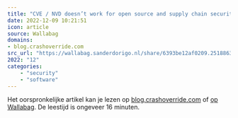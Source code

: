 ```yaml
---
title: "CVE / NVD doesn’t work for open source and supply chain security"
date: 2022-12-09 10:21:51
icon: article
source: Wallabag
domains:
- blog.crashoverride.com
src_url: "https://wallabag.sanderdorigo.nl/share/6393be12af0209.25188637"
2022: "12"
categories:
    - "security"
    - "software"
---
```

Het oorspronkelijke artikel kan je lezen op [blog.crashoverride.com](https://blog.crashoverride.com/cve-nvd-doesnt-work-for-open-source-and-supply-chain-security) of [op Wallabag](https://wallabag.sanderdorigo.nl/share/6393be12af0209.25188637). De leestijd is ongeveer 16 minuten.